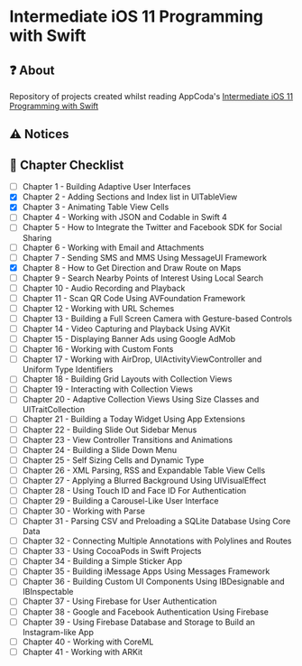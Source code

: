 # Intermediate iOS 11 Programming with Swift

## :question: About
Repository of projects created whilst reading AppCoda's [Intermediate iOS 11 Programming with Swift](https://www.appcoda.com/intermediate-swift-programming-book/)

## :warning: Notices

## :blue_book: Chapter Checklist
- [ ] Chapter 1 - Building Adaptive User Interfaces
- [X] Chapter 2 - Adding Sections and Index list in UITableView
- [X] Chapter 3 - Animating Table View Cells
- [ ] Chapter 4 - Working with JSON and Codable in Swift 4
- [ ] Chapter 5 - How to Integrate the Twitter and Facebook SDK for Social Sharing
- [ ] Chapter 6 - Working with Email and Attachments
- [ ] Chapter 7 - Sending SMS and MMS Using MessageUI Framework
- [X] Chapter 8 - How to Get Direction and Draw Route on Maps
- [ ] Chapter 9 - Search Nearby Points of Interest Using Local Search
- [ ] Chapter 10 - Audio Recording and Playback
- [ ] Chapter 11 - Scan QR Code Using AVFoundation Framework
- [ ] Chapter 12 - Working with URL Schemes
- [ ] Chapter 13 - Building a Full Screen Camera with Gesture-based Controls
- [ ] Chapter 14 - Video Capturing and Playback Using AVKit
- [ ] Chapter 15 - Displaying Banner Ads using Google AdMob
- [ ] Chapter 16 - Working with Custom Fonts
- [ ] Chapter 17 - Working with AirDrop, UIActivityViewController and Uniform Type Identifiers
- [ ] Chapter 18 - Building Grid Layouts with Collection Views
- [ ] Chapter 19 - Interacting with Collection Views
- [ ] Chapter 20 - Adaptive Collection Views Using Size Classes and UITraitCollection
- [ ] Chapter 21 - Building a Today Widget Using App Extensions
- [ ] Chapter 22 - Building Slide Out Sidebar Menus
- [ ] Chapter 23 - View Controller Transitions and Animations
- [ ] Chapter 24 - Building a Slide Down Menu
- [ ] Chapter 25 - Self Sizing Cells and Dynamic Type
- [ ] Chapter 26 - XML Parsing, RSS and Expandable Table View Cells
- [ ] Chapter 27 - Applying a Blurred Background Using UIVisualEffect
- [ ] Chapter 28 - Using Touch ID and Face ID For Authentication
- [ ] Chapter 29 - Building a Carousel-Like User Interface
- [ ] Chapter 30 - Working with Parse
- [ ] Chapter 31 - Parsing CSV and Preloading a SQLite Database Using Core Data
- [ ] Chapter 32 - Connecting Multiple Annotations with Polylines and Routes
- [ ] Chapter 33 - Using CocoaPods in Swift Projects
- [ ] Chapter 34 - Building a Simple Sticker App
- [ ] Chapter 35 - Building iMessage Apps Using Messages Framework
- [ ] Chapter 36 - Building Custom UI Components Using IBDesignable and IBInspectable
- [ ] Chapter 37 - Using Firebase for User Authentication
- [ ] Chapter 38 - Google and Facebook Authentication Using Firebase
- [ ] Chapter 39 - Using Firebase Database and Storage to Build an Instagram-like App
- [ ] Chapter 40 - Working with CoreML
- [ ] Chapter 41 - Working with ARKit
